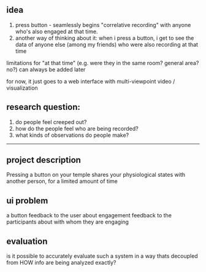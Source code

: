 ## idea
1. press button - seamlessly begins "correlative recording" with anyone who's also engaged at that time.
2. another way of thinking about it:  when i press a button, i get to see the data of anyone else (among my friends) who were also recording at that time

limitations for "at that time" (e.g. were they in the same room? general area? no?) can always be added later

for now, it just goes to a web interface with multi-viewpoint video / visualization

## research question:

1. do people feel creeped out?
2. how do the people feel who are being recorded?
3. what kinds of observations do people make?

----

## project description
Pressing a button on your temple shares your physiological states with another person, for a limited amount of time

## ui problem
a button
feedback to the user about engagement
feedback to the participants about with whom they are engaging

## evaluation
is it possible to accurately evaluate such a system in a way thats decoupled from HOW info are being analyzed exactly?